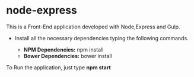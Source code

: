 # node-express
This is a Front-End application developed with Node,Express and Gulp.

* Install all the necessary dependencies typing the following commands.

    * **NPM Dependencies:** npm install
    * **Bower Dependencies:** bower install
    
To Run the application, just type **npm start**

